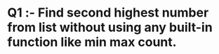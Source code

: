 # Q1 :- Find second highest number from list without using any built-in function like min max count.
